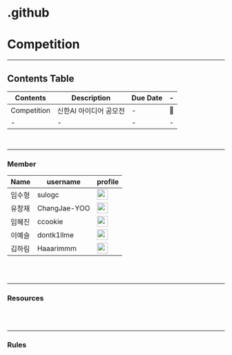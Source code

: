 # .github


# Competition



----

## Contents Table

| Contents  | Description              | Due Date |-|
| --------- | ------------------------ | -------- | - |
| Competition | 신한AI 아이디어 공모전  | - | :speech_balloon: |
| - | -        | - | - |


<br>

---
### Member

| Name  | username   | profile | 
| --------- | ------------------------ | --- |
| 임수형 | sulogc | [<img src = "https://github.com/sulogc.png" width="25" height="25">](https://github.com/sulogc) |
| 유창재 | ChangJae-YOO | [<img src = "https://github.com/ChangJae-YOO.png" width="25" height="25">](https://github.com/ChangJae-YOO) |
| 임혜진 | ccookie | [<img src = "https://github.com/ccookie.png" width="25" height="25">](https://github.com/ccookie) |
| 이예슬 | dontk1llme | [<img src = "https://github.com/dontk1llme.png" width="25" height="25">](https://github.com/dontk1llme) |
| 김하림	|	Haaarimmm |	[<img src = "https://github.com/Haaarimmm.png" width="25" height="25">](https://github.com/Haaarimmm) |

<br><br>

---
### Resources

<br><br>

---
### Rules
